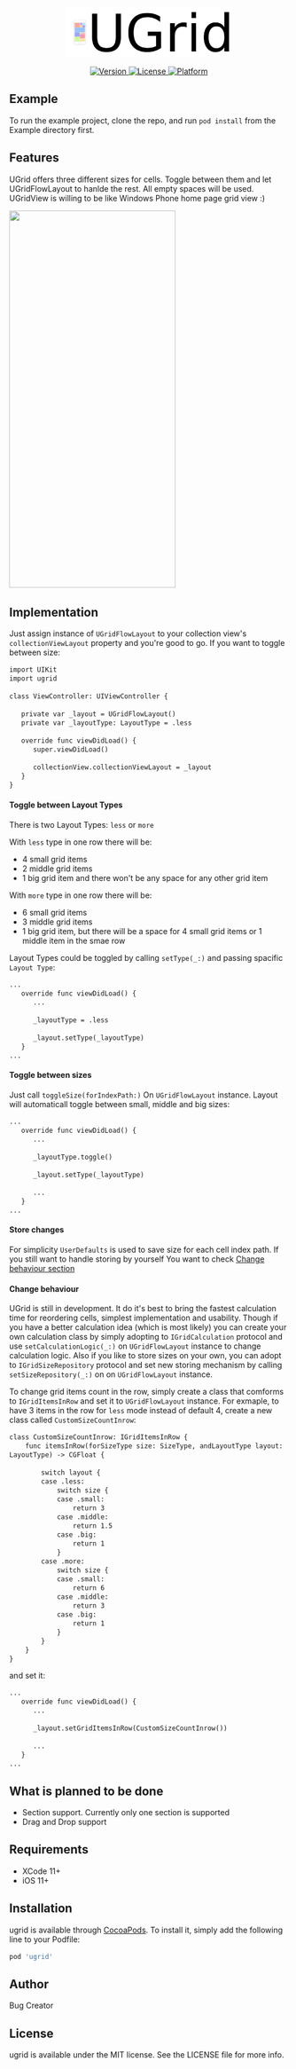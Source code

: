 

<p align="center">
   <img src="https://github.com/AramSemerjyan/ugrid/blob/master/Resources/logo.png" width=300 height=90 />
</p>
<p align="center">
    <a href="https://cocoapods.org/pods/ugrid">
        <img src="https://img.shields.io/cocoapods/v/ugrid.svg?style=flat"
            alt="Version">
    </a>
    <a href="https://cocoapods.org/pods/ugrid">
        <img src="https://img.shields.io/cocoapods/l/ugrid.svg?style=flat"
            alt="License">
    </a>
    <a href="https://cocoapods.org/pods/ugrid">
        <img src="https://img.shields.io/cocoapods/p/ugrid.svg?style=flat"
            alt="Platform">
    </a>
</p>

## Example

To run the example project, clone the repo, and run `pod install` from the Example directory first.

## Features
UGrid offers three different sizes for cells. Toggle between them and let UGridFlowLayout to hanlde the rest. All empty spaces will be used. UGridView is willing to be like Windows Phone home page grid view :)

<img src="https://github.com/AramSemerjyan/ugrid/blob/master/Resources/grid_view_3.gif" width="300" height="680"/>

## Implementation
Just assign instance of `UGridFlowLayout` to your collection view's `collectionViewLayout` property and you're good to go. If you want to toggle between size:

```
import UIKit
import ugrid

class ViewController: UIViewController {
 
   private var _layout = UGridFlowLayout()
   private var _layoutType: LayoutType = .less
 
   override func viewDidLoad() {
      super.viewDidLoad()

      collectionView.collectionViewLayout = _layout
   }
}
```

#### Toggle between Layout Types
There is two Layout Types: `less` or `more`

With `less` type in one row there will be:
* 4 small grid items
* 2 middle grid items
* 1 big grid item and there won't be any space for any other grid item

With `more` type in one row there will be:
* 6 small grid items
* 3 middle grid items
* 1 big grid item, but there will be a space for 4 small grid items or 1 middle item in the smae row

Layout Types could be toggled by calling `setType(_:)` and passing spacific `Layout Type`:

```
...
   override func viewDidLoad() {
      ...
      
      _layoutType = .less
      
      _layout.setType(_layoutType)
   }
...
```

#### Toggle between sizes
Just call `toggleSize(forIndexPath:)` On `UGridFlowLayout` instance. Layout will automaticall toggle between small, middle and big sizes:

```
...
   override func viewDidLoad() {
      ...
      
      _layoutType.toggle()
      
      _layout.setType(_layoutType)
      
      ...
   }
...
```

#### Store changes
For simplicity `UserDefaults` is used to save size for each cell index path. If you still want to handle storing by yourself You want to check [Change behaviour section](####-Change-behaviour)

#### Change behaviour
UGrid is still in development. It do it's best to bring the fastest calculation time for reordering cells, simplest implementation and usability. Though if you have a better calculation idea (which is most likely) you can create your own calculation class by simply adopting to `IGridCalculation` protocol and use `setCalculationLogic(_:)` on `UGridFlowLayout` instance to change calculation logic.
Also if you like to store sizes on your own, you can adopt to `IGridSizeRepository` protocol and set new storing mechanism by calling `setSizeRepository(_:)` on on `UGridFlowLayout` instance.

To change grid items count in the row, simply create a class that comforms to `IGridItemsInRow` and set it to `UGridFlowLayout` instance. For exmaple, to have 3 items in the row for `less` mode instead of default 4, create a new class called `CustomSizeCountInrow`:

```
class CustomSizeCountInrow: IGridItemsInRow {
    func itemsInRow(forSizeType size: SizeType, andLayoutType layout: LayoutType) -> CGFloat {

        switch layout {
        case .less:
            switch size {
            case .small:
                return 3
            case .middle:
                return 1.5
            case .big:
                return 1
            }
        case .more:
            switch size {
            case .small:
                return 6
            case .middle:
                return 3
            case .big:
                return 1
            }
        }
    }
}
```

and set it:

```
...
   override func viewDidLoad() {
      ...
            
      _layout.setGridItemsInRow(CustomSizeCountInrow())
      
      ...
   }
...
```

## What is planned to be done
* Section support. Currently only one section is supported
* Drag and Drop support

## Requirements
* XCode 11+
* iOS 11+

## Installation

ugrid is available through [CocoaPods](https://cocoapods.org). To install
it, simply add the following line to your Podfile:

```ruby
pod 'ugrid'
```

## Author

Bug Creator

## License

ugrid is available under the MIT license. See the LICENSE file for more info.
